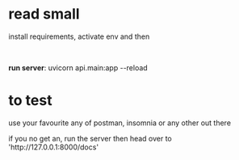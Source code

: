 # read small
<p> install requirements, activate env and then</p><br>
<p><b> run server</b>: uvicorn api.main:app --reload </p>

# to test
<p>use your favourite any of postman, insomnia or any other out there</p>
<p> if you no get an, run the server then head over to 'http://127.0.0.1:8000/docs' </p>